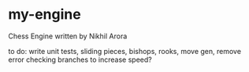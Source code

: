 # my-engine
Chess Engine written by Nikhil Arora

to do:
write unit tests,
sliding pieces,
bishops,
rooks,
move gen,
remove error checking branches to increase speed?
